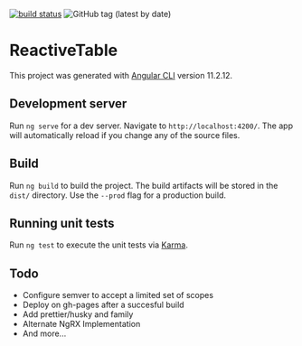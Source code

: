 [![build status](https://github.com/coryrylan/angular-github-actions/workflows/Build/badge.svg)](https://github.com/coryrylan/angular-github-actions/actions)
![GitHub tag (latest by date)](https://img.shields.io/github/v/tag/chabb/akita-test)

# ReactiveTable

This project was generated with [Angular CLI](https://github.com/angular/angular-cli) version 11.2.12.

## Development server

Run `ng serve` for a dev server. Navigate to `http://localhost:4200/`. The app will automatically reload if you change any of the source files.

## Build

Run `ng build` to build the project. The build artifacts will be stored in the `dist/` directory. Use the `--prod` flag for a production build.

## Running unit tests

Run `ng test` to execute the unit tests via [Karma](https://karma-runner.github.io).

## Todo

* Configure semver to accept a limited set of scopes
* Deploy on gh-pages after a succesful build
* Add prettier/husky and family
* Alternate NgRX Implementation
* And more...
